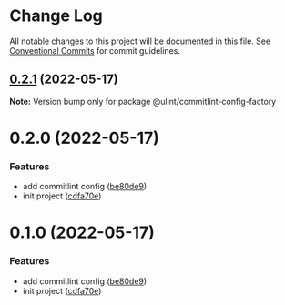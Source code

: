 # Change Log

All notable changes to this project will be documented in this file.
See [Conventional Commits](https://conventionalcommits.org) for commit guidelines.

## [0.2.1](https://github.com/jeft224/ulint/compare/@ulint/commitlint-config-factory@0.2.0...@ulint/commitlint-config-factory@0.2.1) (2022-05-17)

**Note:** Version bump only for package @ulint/commitlint-config-factory





# 0.2.0 (2022-05-17)


### Features

* add commitlint config ([be80de9](https://github.com/jeft224/ulint/commit/be80de973c3bbab178f660c3f8323f477f27378f))
* init project ([cdfa70e](https://github.com/jeft224/ulint/commit/cdfa70e362e7bd372627b9b35d6c5d73f72a1737))





# 0.1.0 (2022-05-17)


### Features

* add commitlint config ([be80de9](https://github.com/jeft224/ulint/commit/be80de973c3bbab178f660c3f8323f477f27378f))
* init project ([cdfa70e](https://github.com/jeft224/ulint/commit/cdfa70e362e7bd372627b9b35d6c5d73f72a1737))
